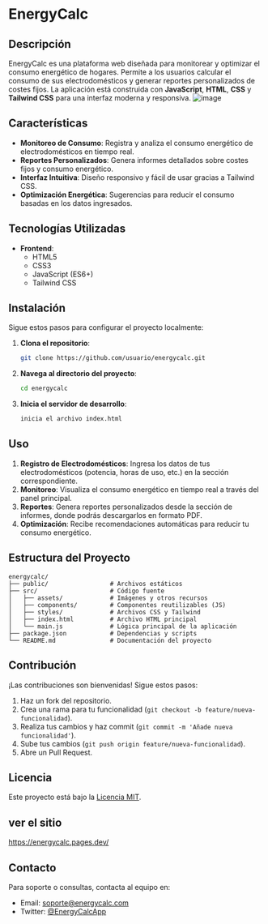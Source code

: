 # EnergyCalc

## Descripción
EnergyCalc es una plataforma web diseñada para monitorear y optimizar el consumo energético de hogares. Permite a los usuarios calcular el consumo de sus electrodomésticos y generar reportes personalizados de costes fijos. La aplicación está construida con **JavaScript**, **HTML**, **CSS** y **Tailwind CSS** para una interfaz moderna y responsiva.
![image](https://github.com/user-attachments/assets/362b0411-cc14-472b-a22f-f9d9d616a897)


## Características
- **Monitoreo de Consumo**: Registra y analiza el consumo energético de electrodomésticos en tiempo real.
- **Reportes Personalizados**: Genera informes detallados sobre costes fijos y consumo energético.
- **Interfaz Intuitiva**: Diseño responsivo y fácil de usar gracias a Tailwind CSS.
- **Optimización Energética**: Sugerencias para reducir el consumo basadas en los datos ingresados.

## Tecnologías Utilizadas
- **Frontend**:
  - HTML5
  - CSS3
  - JavaScript (ES6+)
  - Tailwind CSS

## Instalación
Sigue estos pasos para configurar el proyecto localmente:

1. **Clona el repositorio**:
   ```bash
   git clone https://github.com/usuario/energycalc.git
   ```

2. **Navega al directorio del proyecto**:
   ```bash
   cd energycalc
   ```
3. **Inicia el servidor de desarrollo**:
   ```bash
   inicia el archivo index.html
   ```

## Uso
1. **Registro de Electrodomésticos**: Ingresa los datos de tus electrodomésticos (potencia, horas de uso, etc.) en la sección correspondiente.
2. **Monitoreo**: Visualiza el consumo energético en tiempo real a través del panel principal.
3. **Reportes**: Genera reportes personalizados desde la sección de informes, donde podrás descargarlos en formato PDF.
4. **Optimización**: Recibe recomendaciones automáticas para reducir tu consumo energético.

## Estructura del Proyecto
```
energycalc/
├── public/                 # Archivos estáticos
├── src/                    # Código fuente
│   ├── assets/             # Imágenes y otros recursos
│   ├── components/         # Componentes reutilizables (JS)
│   ├── styles/             # Archivos CSS y Tailwind
│   ├── index.html          # Archivo HTML principal
│   └── main.js             # Lógica principal de la aplicación
├── package.json            # Dependencias y scripts
└── README.md               # Documentación del proyecto
```

## Contribución
¡Las contribuciones son bienvenidas! Sigue estos pasos:
1. Haz un fork del repositorio.
2. Crea una rama para tu funcionalidad (`git checkout -b feature/nueva-funcionalidad`).
3. Realiza tus cambios y haz commit (`git commit -m 'Añade nueva funcionalidad'`).
4. Sube tus cambios (`git push origin feature/nueva-funcionalidad`).
5. Abre un Pull Request.

## Licencia
Este proyecto está bajo la [Licencia MIT](LICENSE).
## ver el sitio
https://energycalc.pages.dev/

## Contacto
Para soporte o consultas, contacta al equipo en:
- Email: soporte@energycalc.com
- Twitter: [@EnergyCalcApp](https://twitter.com/EnergyCalcApp)
